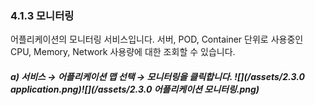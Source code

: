 ### 4.1.3   모니터링

어플리케이션의 모니터링 서비스입니다. 서버, POD, Container 단위로 사용중인 CPU, Memory, Network 사용량에 대한 조회할 수 있습니다.

##### a\)    서비스 → 어플리케이션 맵 선택 → 모니터링을 클릭합니다. ![](/assets/2.3.0 application.png)![](/assets/2.3.0 어플리케이션 모니터링.png)



